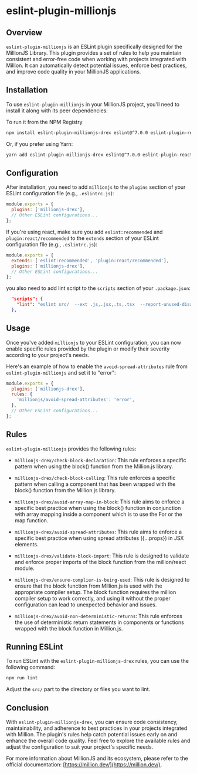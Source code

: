 # eslint-plugin-millionjs

## Overview

`eslint-plugin-millionjs` is an ESLint plugin specifically designed for the MillionJS Library. This plugin provides a set of rules to help you maintain consistent and error-free code when working with projects integrated with Million. It can automatically detect potential issues, enforce best practices, and improve code quality in your MillionJS applications.

## Installation

To use `eslint-plugin-millionjs` in your MillionJS project, you'll need to install it along with its peer dependencies:

To run it from the NPM Registry

```bash
npm install eslint-plugin-millionjs-drex eslint@^7.0.0 eslint-plugin-react --save-dev
```

Or, if you prefer using Yarn:

```bash
yarn add eslint-plugin-millionjs-drex eslint@^7.0.0 eslint-plugin-react --dev
```

## Configuration

After installation, you need to add `millionjs` to the `plugins` section of your ESLint configuration file (e.g., `.eslintrc.js`):

```javascript
module.exports = {
  plugins: ['millionjs-drex'],
  // Other ESLint configurations...
};
```

If you're using react, make sure you add `eslint:recommended` and `plugin:react/recommended` to the `extends` section of your ESLint configuration file (e.g., `.eslintrc.js`):

```javascript
module.exports = {
  extends: ['eslint:recommended', 'plugin:react/recommended'],
  plugins: ['millionjs-drex'],
  // Other ESLint configurations...
};
```

you also need to add lint script to the `scripts` section of your `.package.json`:

```json
  "scripts": {
    "lint": "eslint src/  --ext .js,.jsx,.ts,.tsx  --report-unused-disable-directives --max-warnings 0"
  },
```

## Usage

Once you've added `millionjs` to your ESLint configuration, you can now enable specific rules provided by the plugin or modify their severity according to your project's needs.

Here's an example of how to enable the `avoid-spread-attributes` rule from `eslint-plugin-millionjs` and set it to "error":

```javascript
module.exports = {
  plugins: ['millionjs-drex'],
  rules: {
    'millionjs/avoid-spread-attributes': 'error',
  },
  // Other ESLint configurations...
};
```

## Rules

`eslint-plugin-millionjs` provides the following rules:

- `millionjs-drex/check-block-declaration`: This rule enforces a specific pattern when using the block() function from the Million.js library.

- `millionjs-drex/check-block-calling`: This rule enforces a specific pattern when calling a component that has been wrapped with the block() function from the Million.js library.

- `millionjs-drex/avoid-array-map-in-block`: This rule aims to enforce a specific best practice when using the block() function in conjunction with array mapping inside a component which is to use the For or the map function.

- `millionjs-drex/avoid-spread-attributes`: This rule aims to enforce a specific best practice when using spread attributes ({...props}) in JSX elements.

- `millionjs-drex/validate-block-import`: This rule is designed to validate and enforce proper imports of the block function from the million/react module.

- `millionjs-drex/ensure-complier-is-being-used`: This rule is designed to ensure that the block function from Million.js is used with the appropriate compiler setup. The block function requires the million compiler setup to work correctly, and using it without the proper configuration can lead to unexpected behavior and issues.

- `millionjs-drex/avoid-non-deterministic-returns`: This rule enforces the use of deterministic return statements in components or functions wrapped with the block function in Million.js.

## Running ESLint

To run ESLint with the `eslint-plugin-millionjs-drex` rules, you can use the following command:

```bash
npm run lint
```

Adjust the `src/` part to the directory or files you want to lint.

## Conclusion

With `eslint-plugin-millionjs-drex`, you can ensure code consistency, maintainability, and adherence to best practices in your projects integrated with Million. The plugin's rules help catch potential issues early on and enhance the overall code quality. Feel free to explore the available rules and adjust the configuration to suit your project's specific needs.

For more information about MillionJS and its ecosystem, please refer to the official documentation: [https://million.dev/](https://million.dev/).
